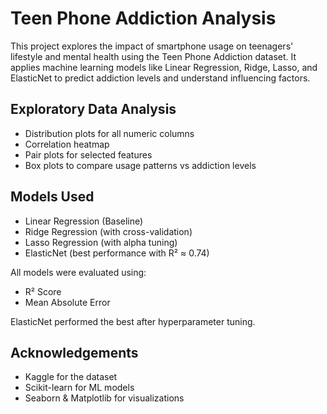 # Teen Phone Addiction Analysis
This project explores the impact of smartphone usage on teenagers' lifestyle and mental health using the Teen Phone Addiction dataset. It applies machine learning models like Linear Regression, Ridge, Lasso, and ElasticNet to predict addiction levels and understand influencing factors.

## Exploratory Data Analysis
- Distribution plots for all numeric columns
- Correlation heatmap
- Pair plots for selected features
- Box plots to compare usage patterns vs addiction levels

## Models Used
- Linear Regression (Baseline)
- Ridge Regression (with cross-validation)
- Lasso Regression (with alpha tuning)
- ElasticNet (best performance with R² ≈ 0.74)

All models were evaluated using:
- R² Score
- Mean Absolute Error

ElasticNet performed the best after hyperparameter tuning.


## Acknowledgements

- Kaggle for the dataset
- Scikit-learn for ML models
- Seaborn & Matplotlib for visualizations
